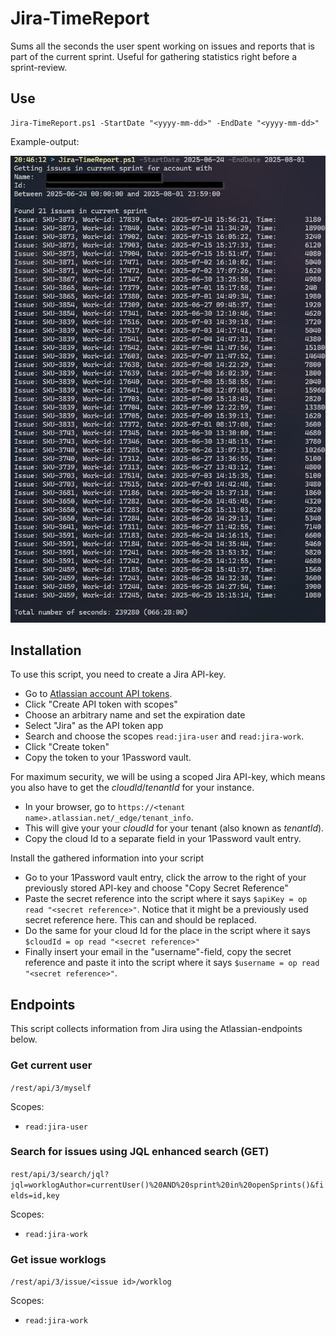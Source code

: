 # Jira-TimeReport

Sums all the seconds the user spent working on issues and reports that is part of the current sprint. Useful for gathering statistics right before a sprint-review.


## Use

```
Jira-TimeReport.ps1 -StartDate "<yyyy-mm-dd>" -EndDate "<yyyy-mm-dd>"
```

Example-output:

![display of different issue-IDs and times](example_output.png "Example output")

## Installation

To use this script, you need to create a Jira API-key.
- Go to [Atlassian account API tokens](https://id.atlassian.com/manage-profile/security/api-tokens).
- Click "Create API token with scopes"
- Choose an arbitrary name and set the expiration date
- Select "Jira" as the API token app
- Search and choose the scopes `read:jira-user` and `read:jira-work`.
- Click "Create token"
- Copy the token to your 1Password vault.

For maximum security, we will be using
a scoped Jira API-key, which means you also have to get the *cloudId*/*tenantId* for your instance.
- In your browser, go to `https://<tenant name>.atlassian.net/_edge/tenant_info`.
- This will give your your *cloudId* for your tenant (also known as *tenantId*).
- Copy the cloud Id to a separate field in your 1Password vault entry.

Install the gathered information into your script
- Go to your 1Password vault entry, click the arrow to the right of your previously stored API-key and choose "Copy Secret Reference"
- Paste the secret reference into the script where it says `$apiKey = op read "<secret reference>"`. Notice that it might be a previously used secret reference here. This can and should be replaced.
- Do the same for your cloud Id for the place in the script where it says `$cloudId = op read "<secret reference>"`
- Finally insert your email in the "username"-field, copy the secret reference and paste it into the script where it says `$username = op read "<secret reference>"`.
## Endpoints

This script collects information from Jira using the Atlassian-endpoints below.

### Get current user

`/rest/api/3/myself`

Scopes:
- `read:jira-user`

### Search for issues using JQL enhanced search (GET)

`rest/api/3/search/jql?jql=worklogAuthor=currentUser()%20AND%20sprint%20in%20openSprints()&fields=id,key`

Scopes:
- `read:jira-work`

### Get issue worklogs

`/rest/api/3/issue/<issue id>/worklog`

Scopes:
- `read:jira-work`

